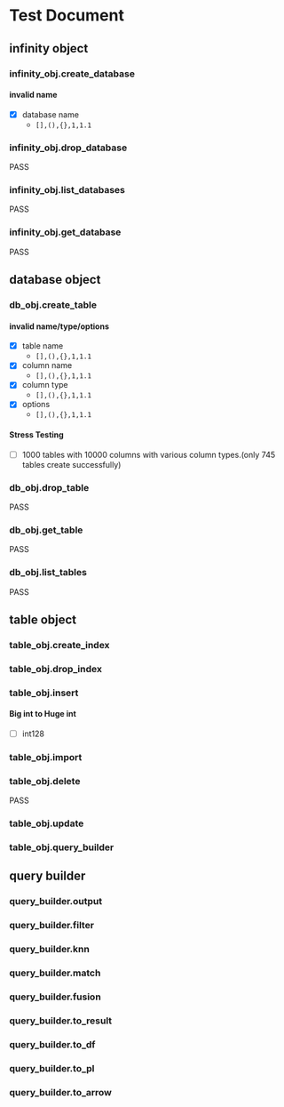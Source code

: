 # Test Document

## infinity object
### infinity_obj.create_database
#### invalid name
- [X] database name 
  - `[],(),{},1,1.1`  

### infinity_obj.drop_database
  PASS
### infinity_obj.list_databases
  PASS
### infinity_obj.get_database
  PASS

## database object
### db_obj.create_table
#### invalid name/type/options
- [X] table name 
  - `[],(),{},1,1.1`
- [X] column name
  - `[],(),{},1,1.1`
- [X] column type
  - `[],(),{},1,1.1`
- [X] options
  - `[],(),{},1,1.1`
#### Stress Testing
- [ ] 1000 tables with 10000 columns with various column types.(only 745 tables create successfully)

### db_obj.drop_table
  PASS
### db_obj.get_table
  PASS
### db_obj.list_tables
  PASS


## table object

### table_obj.create_index
### table_obj.drop_index
### table_obj.insert
#### Big int to Huge int
  - [ ] int128
### table_obj.import
### table_obj.delete
  PASS
### table_obj.update
### table_obj.query_builder

## query builder

### query_builder.output
### query_builder.filter
### query_builder.knn
### query_builder.match
### query_builder.fusion
### query_builder.to_result
### query_builder.to_df
### query_builder.to_pl
### query_builder.to_arrow